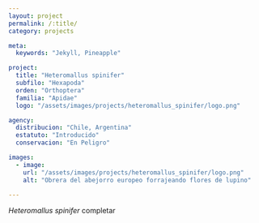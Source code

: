 ```yaml
---
layout: project
permalink: /:title/
category: projects

meta:
  keywords: "Jekyll, Pineapple"

project:
  title: "Heteromallus spinifer"
  subfilo: "Hexapoda"
  orden: "Orthoptera"
  familia: "Apidae"
  logo: "/assets/images/projects/heteromallus_spinifer/logo.png"

agency:
  distribucion: "Chile, Argentina"
  estatuto: "Introducido"
  conservacion: "En Peligro"

images:
  - image:
    url: "/assets/images/projects/heteromallus_spinifer/logo.png"
    alt: "Obrera del abejorro europeo forrajeando flores de lupino"
  
---
```

<p><i>Heteromallus spinifer</i> completar </p>
